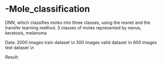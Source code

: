 # -Mole_classification

DNN, which classifies moles into three classes, using the resnet and the transfer learning method.
3 classes of moles represented by nevus, keratosis, melanoma

Data:
2000 images train dataset \n
300 images  valid dataset \n
600 images  test  dataset \n

Result:
